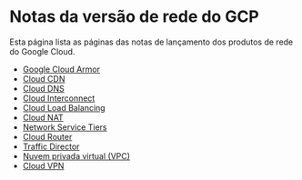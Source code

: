 #  Notas da versão de rede do GCP

Esta página lista as páginas das notas de lançamento dos produtos de rede do
Google Cloud.

  * [ Google Cloud Armor ](https://cloud.google.com/armor/docs/release-notes?hl=pt_br)
  * [ Cloud CDN ](https://cloud.google.com/cdn/docs/release-notes?hl=pt_br)
  * [ Cloud DNS ](https://cloud.google.com/dns/docs/release-notes?hl=pt_br)
  * [ Cloud Interconnect ](https://cloud.google.com/network-connectivity/docs/interconnect/resources/release-notes?hl=pt_br)
  * [ Cloud Load Balancing ](https://cloud.google.com/load-balancing/docs/release-notes?hl=pt_br)
  * [ Cloud NAT ](https://cloud.google.com/nat/docs/release-notes?hl=pt_br)
  * [ Network Service Tiers ](https://cloud.google.com/network-tiers/docs/release-notes?hl=pt_br)
  * [ Cloud Router ](https://cloud.google.com/network-connectivity/docs/router/release-notes?hl=pt_br)
  * [ Traffic Director ](https://cloud.google.com/traffic-director/docs/release-notes?hl=pt_br)
  * [ Nuvem privada virtual (VPC) ](https://cloud.google.com/vpc/docs/release-notes?hl=pt_br)
  * [ Cloud VPN ](https://cloud.google.com/network-connectivity/docs/vpn/resources/release-notes?hl=pt_br)

